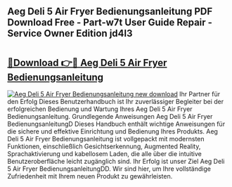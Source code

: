 ## Aeg Deli 5 Air Fryer Bedienungsanleitung PDF Download Free - Part-w7t User Guide Repair - Service Owner Edition jd4l3

# <h2><a href="http://df4t48l.blite.top/?on=Aeg+Deli+5+Air+Fryer+Bedienungsanleitung">🔗Download 👉🔴 Aeg Deli 5 Air Fryer Bedienungsanleitung</a></h2>

[![Aeg Deli 5 Air Fryer Bedienungsanleitung new download](https://i.imgur.com/lujVjoI.png)](http://df4t48l.blite.top/?on=Aeg+Deli+5+Air+Fryer+Bedienungsanleitung)
Ihr Partner für den Erfolg Dieses Benutzerhandbuch ist Ihr zuverlässiger Begleiter bei der erfolgreichen Bedienung und Wartung Ihres Aeg Deli 5 Air Fryer Bedienungsanleitung. Grundlegende Anweisungen Aeg Deli 5 Air Fryer BedienungsanleitungD Dieses Handbuch enthält wichtige Anweisungen für die sichere und effektive Einrichtung und Bedienung Ihres Produkts. Aeg Deli 5 Air Fryer Bedienungsanleitung ist vollgepackt mit modernsten Funktionen, einschließlich Gesichtserkennung, Augmented Reality, Sprachaktivierung und kabellosem Laden, die alle über die intuitive Benutzeroberfläche leicht zugänglich sind. Ihr Erfolg ist unser Ziel Aeg Deli 5 Air Fryer BedienungsanleitungDD. Wir sind hier, um Ihre vollständige Zufriedenheit mit Ihrem neuen Produkt zu gewährleisten.
